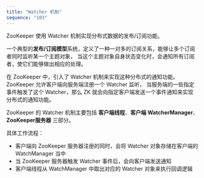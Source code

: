 ```yaml
---
title: "Watcher 机制"
sequence: "103"
---
```


ZooKeeper 使用 Watcher 机制实现分布式数据的发布/订阅功能。

一个典型的**发布/订阅模型**系统，定义了一种一对多的订阅关系，能够让多个订阅者同时监听某一个主题对象，
当这个主题对象自身状态变化时，会通知所有订阅者，使它们能够做出相应的处理。

在 ZooKeeper 中，引入了 Watcher 机制来实现这种分布式的通知功能。
ZooKeeper 允许客户端向服务端注册一个 Watcher 监听，
当服务端的一些指定事件触发了这个 Watcher，那么 ZK 就会向指定客户端发送一个事件通知来实现分布式的通知功能。

ZooKeeper 的 Watcher 机制主要包括 **客户端线程**、**客户端 WatcherManager**、**ZooKeeper服务器** 三部分。

具体工作流程：

- 客户端向 ZooKeeper 服务器注册的同时，会将 Watcher 对象存储在客户端的 WatchManager 当中
- 当 ZooKeeper 服务器触发 Watcher 事件后，会向客户端发送通知
- 客户端线程从 WatchManager 中取出对应的 Watcher 对象来执行回调逻辑
